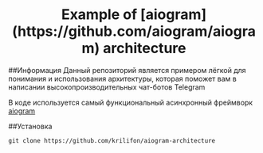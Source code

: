 <h1 align="center">
    Example of [aiogram](https://github.com/aiogram/aiogram) architecture
</h1>

##Информация
Данный репозиторий является примером лёгкой для понимания и использования архитектуры, которая поможет вам в написании высокопроизводительных чат-ботов Telegram

В коде используется самый функциональный асинхронный фреймворк [aiogram](https://github.com/aiogram/aiogram)

##Установка
```shell script
git clone https://github.com/krilifon/aiogram-architecture
```


